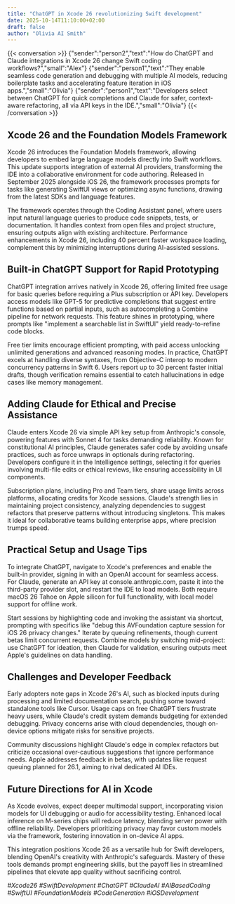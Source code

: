 ```yaml
---
title: "ChatGPT in Xcode 26 revolutionizing Swift development"
date: 2025-10-14T11:10:00+02:00
draft: false
author: "Olivia AI Smith"
---
```


{{< conversation >}}
{"sender":"person2","text":"How do ChatGPT and Claude integrations in Xcode 26 change Swift coding workflows?","small":"Alex"}
{"sender":"person1","text":"They enable seamless code generation and debugging with multiple AI models, reducing boilerplate tasks and accelerating feature iteration in iOS apps.","small":"Olivia"}
{"sender":"person1","text":"Developers select between ChatGPT for quick completions and Claude for safer, context-aware refactoring, all via API keys in the IDE.","small":"Olivia"}
{{< /conversation >}}

## Xcode 26 and the Foundation Models Framework

Xcode 26 introduces the Foundation Models framework, allowing developers to embed large language models directly into Swift workflows. This update supports integration of external AI providers, transforming the IDE into a collaborative environment for code authoring. Released in September 2025 alongside iOS 26, the framework processes prompts for tasks like generating SwiftUI views or optimizing async functions, drawing from the latest SDKs and language features.

The framework operates through the Coding Assistant panel, where users input natural language queries to produce code snippets, tests, or documentation. It handles context from open files and project structure, ensuring outputs align with existing architecture. Performance enhancements in Xcode 26, including 40 percent faster workspace loading, complement this by minimizing interruptions during AI-assisted sessions.

## Built-in ChatGPT Support for Rapid Prototyping

ChatGPT integration arrives natively in Xcode 26, offering limited free usage for basic queries before requiring a Plus subscription or API key. Developers access models like GPT-5 for predictive completions that suggest entire functions based on partial inputs, such as autocompleting a Combine pipeline for network requests. This feature shines in prototyping, where prompts like "implement a searchable list in SwiftUI" yield ready-to-refine code blocks.

Free tier limits encourage efficient prompting, with paid access unlocking unlimited generations and advanced reasoning modes. In practice, ChatGPT excels at handling diverse syntaxes, from Objective-C interop to modern concurrency patterns in Swift 6. Users report up to 30 percent faster initial drafts, though verification remains essential to catch hallucinations in edge cases like memory management.

## Adding Claude for Ethical and Precise Assistance

Claude enters Xcode 26 via simple API key setup from Anthropic's console, powering features with Sonnet 4 for tasks demanding reliability. Known for constitutional AI principles, Claude generates safer code by avoiding unsafe practices, such as force unwraps in optionals during refactoring. Developers configure it in the Intelligence settings, selecting it for queries involving multi-file edits or ethical reviews, like ensuring accessibility in UI components.

Subscription plans, including Pro and Team tiers, share usage limits across platforms, allocating credits for Xcode sessions. Claude's strength lies in maintaining project consistency, analyzing dependencies to suggest refactors that preserve patterns without introducing singletons. This makes it ideal for collaborative teams building enterprise apps, where precision trumps speed.

## Practical Setup and Usage Tips

To integrate ChatGPT, navigate to Xcode's preferences and enable the built-in provider, signing in with an OpenAI account for seamless access. For Claude, generate an API key at console.anthropic.com, paste it into the third-party provider slot, and restart the IDE to load models. Both require macOS 26 Tahoe on Apple silicon for full functionality, with local model support for offline work.

Start sessions by highlighting code and invoking the assistant via shortcut, prompting with specifics like "debug this AVFoundation capture session for iOS 26 privacy changes." Iterate by queuing refinements, though current betas limit concurrent requests. Combine models by switching mid-project: use ChatGPT for ideation, then Claude for validation, ensuring outputs meet Apple's guidelines on data handling.

## Challenges and Developer Feedback

Early adopters note gaps in Xcode 26's AI, such as blocked inputs during processing and limited documentation search, pushing some toward standalone tools like Cursor. Usage caps on free ChatGPT tiers frustrate heavy users, while Claude's credit system demands budgeting for extended debugging. Privacy concerns arise with cloud dependencies, though on-device options mitigate risks for sensitive projects.

Community discussions highlight Claude's edge in complex refactors but criticize occasional over-cautious suggestions that ignore performance needs. Apple addresses feedback in betas, with updates like request queuing planned for 26.1, aiming to rival dedicated AI IDEs.

## Future Directions for AI in Xcode

As Xcode evolves, expect deeper multimodal support, incorporating vision models for UI debugging or audio for accessibility testing. Enhanced local inference on M-series chips will reduce latency, blending server power with offline reliability. Developers prioritizing privacy may favor custom models via the framework, fostering innovation in on-device AI apps.

This integration positions Xcode 26 as a versatile hub for Swift developers, blending OpenAI's creativity with Anthropic's safeguards. Mastery of these tools demands prompt engineering skills, but the payoff lies in streamlined pipelines that elevate app quality without sacrificing control.

*#Xcode26 #SwiftDevelopment #ChatGPT #ClaudeAI #AIBasedCoding #SwiftUI #FoundationModels #CodeGeneration #iOSDevelopment* 